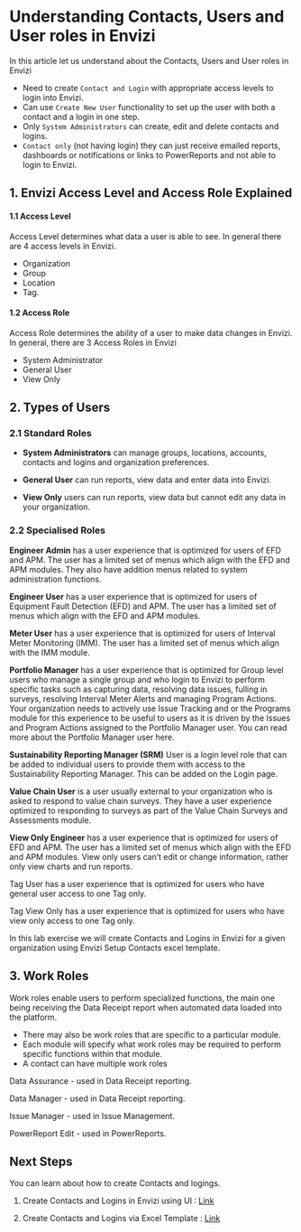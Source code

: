 # Understanding Contacts, Users and User roles in Envizi

In this article let us understand about the Contacts, Users and User roles in Envizi

- Need to create `Contact and Login` with appropriate access levels to login into Envizi.
- Can use `Create New User` functionality to set up the user with both a contact and a login in one step.
- Only `System Administrators` can create, edit and delete contacts and logins.
-  `Contact only` (not having login) they can just receive emailed reports, dashboards or notifications or links to PowerReports and not able to login to Envizi.

## 1. Envizi Access Level and Access Role Explained

#### 1.1 Access Level
Access Level determines what data a user is able to see. In general there are 4 access levels in Envizi. 
- Organization
- Group
- Location
- Tag.

#### 1.2 Access Role
Access Role determines the ability of a user to make data changes in Envizi. In general, there are 3 Access Roles in Envizi
- System Administrator
- General User 
- View Only

## 2. Types of Users

### 2.1 Standard Roles

- **System Administrators** can manage groups, locations, accounts, contacts and logins and organization preferences.

- **General User** can run reports, view data and enter data into Envizi.

- **View Only** users can run reports, view data but cannot edit any data in your organization.

### 2.2 Specialised Roles

**Engineer Admin** has a user experience that is optimized for users of EFD and APM. The user has a limited set of menus which align with the EFD and APM modules. They also have addition menus related to system administration functions.

**Engineer User** has a user experience that is optimized for users of Equipment Fault Detection (EFD) and APM. The user has a limited set of menus which align with the EFD and APM modules.

**Meter User** has a user experience that is optimized for users of Interval Meter Monitoring (IMM). The user has a limited set of menus which align with the IMM module.

**Portfolio Manager** has a user experience that is optimized for Group level users who manage a single group and who login to Envizi to perform specific tasks such as capturing data, resolving data issues, fulling in surveys, resolving Interval Meter Alerts and managing Program Actions. Your organization needs to actively use Issue Tracking and or the Programs module for this experience to be useful to users as it is driven by the Issues and Program Actions assigned to the Portfolio Manager user. You can read more about the Portfolio Manager user here.

**Sustainability Reporting Manager (SRM)** User is a login level role that can be added to individual users to provide them with access to the Sustainability Reporting Manager. This can be added on the Login page.

**Value Chain User** is a user usually external to your organization who is asked to respond to value chain surveys. They have a user experience optimized to responding to surveys as part of the Value Chain Surveys and Assessments module.

**View Only Engineer** has a user experience that is optimized for users of EFD and APM. The user has a limited set of menus which align with the EFD and APM modules. View only users can’t edit or change information, rather only view charts and run reports.

Tag User has a user experience that is optimized for users who have general user access to one Tag only.

Tag View Only has a user experience that is optimized for users who have view only access to one Tag only.


In this lab exercise we will create Contacts and Logins in Envizi for a given organization using Envizi Setup Contacts excel template.


## 3. Work Roles

Work roles enable users to perform specialized functions, the main one being receiving the Data Receipt report when automated data loaded into the platform. 

- There may also be work roles that are specific to a particular module. 
- Each module will specify what work roles may be required to perform specific functions within that module.
- A contact can have multiple work roles


Data Assurance - used in Data Receipt reporting.

Data Manager - used in Data Receipt reporting.

Issue Manager - used in Issue Management.

PowerReport Edit - used in PowerReports.

## Next Steps

You can learn about how to create Contacts and logings.

1. Create Contacts and Logins in Envizi using UI : [Link](../371-create-contact-logins-using-ui)

2. Create Contacts and Logins via Excel Template : [Link](../372-create-contact-logins-using-templates)


